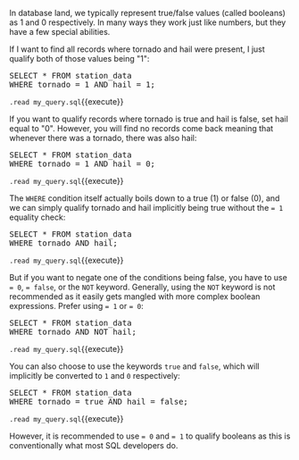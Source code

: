 In database land, we typically represent true/false values (called booleans) as 1 and 0 respectively. In many ways they work just like numbers, but they have a few special abilities.

If I want to find all records where tornado and hail were present, I just qualify both of those values being "1":


<pre class="file" data-filename="my_query.sql" data-target="replace">
SELECT * FROM station_data
WHERE tornado = 1 AND hail = 1;
</pre>

`.read my_query.sql`{{execute}}

If you want to qualify records where tornado is true and hail is false, set hail equal to "0". However, you will find no records come back meaning that whenever there was a tornado, there was also hail: 

<pre class="file" data-filename="my_query.sql" data-target="replace">
SELECT * FROM station_data
WHERE tornado = 1 AND hail = 0;
</pre>

`.read my_query.sql`{{execute}}

The `WHERE` condition itself actually boils down to a true (1) or false (0), and we can simply qualify tornado and hail implicitly being true without the `= 1` equality check: 

<pre class="file" data-filename="my_query.sql" data-target="replace">
SELECT * FROM station_data
WHERE tornado AND hail;
</pre>

`.read my_query.sql`{{execute}}

But if you want to negate one of the conditions being false, you have to use `= 0`, `= false`, or the `NOT` keyword. Generally, using the `NOT` keyword is not recommended as it easily gets mangled with more complex boolean expressions. Prefer using `= 1` or `= 0`:  

<pre class="file" data-filename="my_query.sql" data-target="replace">
SELECT * FROM station_data
WHERE tornado AND NOT hail;
</pre>

`.read my_query.sql`{{execute}}

You can also choose to use the keywords `true` and `false`, which will implicitly be converted to `1` and `0` respectively:  

<pre class="file" data-filename="my_query.sql" data-target="replace">
SELECT * FROM station_data
WHERE tornado = true AND hail = false;
</pre>

`.read my_query.sql`{{execute}}

However, it is recommended to use `= 0` and `= 1` to qualify booleans as this is conventionally what most SQL developers do.


